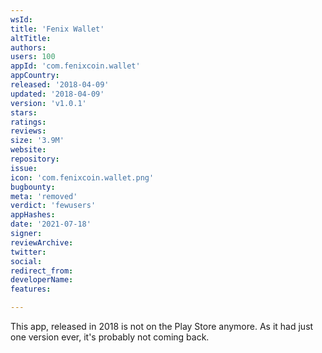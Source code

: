 ```yaml
---
wsId: 
title: 'Fenix Wallet'
altTitle: 
authors: 
users: 100
appId: 'com.fenixcoin.wallet'
appCountry: 
released: '2018-04-09'
updated: '2018-04-09'
version: 'v1.0.1'
stars: 
ratings: 
reviews: 
size: '3.9M'
website: 
repository: 
issue: 
icon: 'com.fenixcoin.wallet.png'
bugbounty: 
meta: 'removed'
verdict: 'fewusers'
appHashes: 
date: '2021-07-18'
signer: 
reviewArchive: 
twitter: 
social: 
redirect_from: 
developerName: 
features: 

---
```


This app, released in 2018 is not on the Play Store anymore. As it had just one
version ever, it's probably not coming back.
